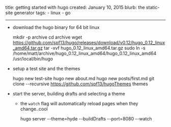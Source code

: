 title: getting started with hugo
created: January 10, 2015
blurb: the static-site generator
tags:
    - linux
    - go

---

* download the hugo binary for 64 bit linux

    mkdir -p archive
    cd archive
    wget https://github.com/spf13/hugo/releases/download/v0.12/hugo_0.12_linux_amd64.tar.gz
    tar -xvf hugo_0.12_linux_amd64.tar.gz
    sudo ln -s /home/matt/archive/hugo_0.12_linux_amd64/hugo_0.12_linux_amd64 /usr/local/bin/hugo

* setup a test site and the themes

    hugo new test-site
    hugo new about.md
    hugo new posts/first.md
    git clone --recursive https://github.com/spf13/hugoThemes themes

* start the server, building drafts and selecting a theme
  * the `watch` flag will automatically reload pages when they change..cool

    hugo server --theme=hyde --buildDrafts --port=8080 --watch

